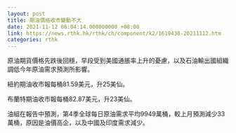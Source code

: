 ```yaml
---
layout: post
title: 期油價格收市變動不大
date: 2021-11-12 06:04:14.000000000 +08:00
link: https://news.rthk.hk/rthk/ch/component/k2/1619430-20211112.htm
categories: rthk
---
```


原油期貨價格先跌後回穩，早段受到美國通脹率上升的憂慮，以及石油輸出國組織調低今年原油需求預測所影響。

紐約期油收市報每桶81.59美元，升25美仙。

布蘭特期油收市報每桶82.87美元，升23美仙。

油組在報告中預測，第4季全球每日原油需求平均9949萬桶，較上月預測減少33萬桶，原因是油價高企，以及中國及印度需求減少。
